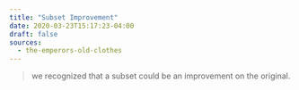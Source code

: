 ```yaml
---
title: "Subset Improvement"
date: 2020-03-23T15:17:23-04:00
draft: false
sources:
  - the-emperors-old-clothes
---
```


> we recognized that a subset could be an improvement on the original.
